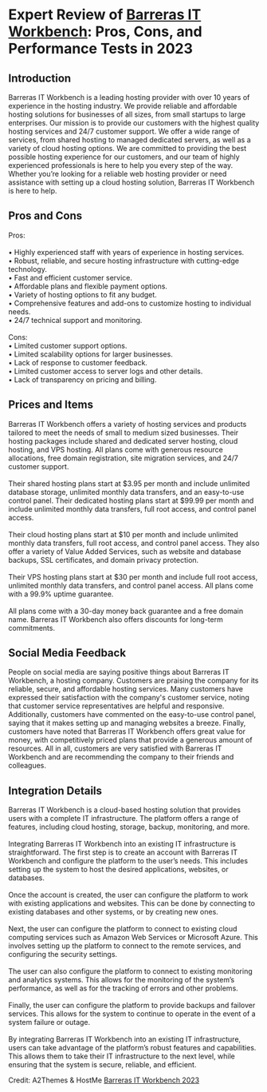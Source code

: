 <h1>Expert Review of <a href="https://a2themes.com/barreras-it-workbench-reviews">Barreras IT Workbench</a>: Pros, Cons, and Performance Tests in 2023</h1>
<h2>Introduction</h2>
Barreras IT Workbench is a leading hosting provider with over 10 years of experience in the hosting industry. We provide reliable and affordable hosting solutions for businesses of all sizes, from small startups to large enterprises. Our mission is to provide our customers with the highest quality hosting services and 24/7 customer support. We offer a wide range of services, from shared hosting to managed dedicated servers, as well as a variety of cloud hosting options. We are committed to providing the best possible hosting experience for our customers, and our team of highly experienced professionals is here to help you every step of the way. Whether you’re looking for a reliable web hosting provider or need assistance with setting up a cloud hosting solution, Barreras IT Workbench is here to help.
<h2>Pros and Cons</h2>
Pros:<br><br>• Highly experienced staff with years of experience in hosting services.<br>• Robust, reliable, and secure hosting infrastructure with cutting-edge technology.<br>• Fast and efficient customer service.<br>• Affordable plans and flexible payment options.<br>• Variety of hosting options to fit any budget.<br>• Comprehensive features and add-ons to customize hosting to individual needs.<br>• 24/7 technical support and monitoring.<br><br>Cons:<br>• Limited customer support options.<br>• Limited scalability options for larger businesses.<br>• Lack of response to customer feedback.<br>• Limited customer access to server logs and other details.<br>• Lack of transparency on pricing and billing.
<h2>Prices and Items</h2>
Barreras IT Workbench offers a variety of hosting services and products tailored to meet the needs of small to medium sized businesses. Their hosting packages include shared and dedicated server hosting, cloud hosting, and VPS hosting. All plans come with generous resource allocations, free domain registration, site migration services, and 24/7 customer support. <br><br>Their shared hosting plans start at $3.95 per month and include unlimited database storage, unlimited monthly data transfers, and an easy-to-use control panel. Their dedicated hosting plans start at $99.99 per month and include unlimited monthly data transfers, full root access, and control panel access. <br><br>Their cloud hosting plans start at $10 per month and include unlimited monthly data transfers, full root access, and control panel access. They also offer a variety of Value Added Services, such as website and database backups, SSL certificates, and domain privacy protection. <br><br>Their VPS hosting plans start at $30 per month and include full root access, unlimited monthly data transfers, and control panel access. All plans come with a 99.9% uptime guarantee. <br><br>All plans come with a 30-day money back guarantee and a free domain name. Barreras IT Workbench also offers discounts for long-term commitments.
<h2>Social Media Feedback</h2>
People on social media are saying positive things about Barreras IT Workbench, a hosting company. Customers are praising the company for its reliable, secure, and affordable hosting services. Many customers have expressed their satisfaction with the company's customer service, noting that customer service representatives are helpful and responsive. Additionally, customers have commented on the easy-to-use control panel, saying that it makes setting up and managing websites a breeze. Finally, customers have noted that Barreras IT Workbench offers great value for money, with competitively priced plans that provide a generous amount of resources. All in all, customers are very satisfied with Barreras IT Workbench and are recommending the company to their friends and colleagues.
<h2>Integration Details</h2>
Barreras IT Workbench is a cloud-based hosting solution that provides users with a complete IT infrastructure. The platform offers a range of features, including cloud hosting, storage, backup, monitoring, and more. <br><br>Integrating Barreras IT Workbench into an existing IT infrastructure is straightforward. The first step is to create an account with Barreras IT Workbench and configure the platform to the user’s needs. This includes setting up the system to host the desired applications, websites, or databases. <br><br>Once the account is created, the user can configure the platform to work with existing applications and websites. This can be done by connecting to existing databases and other systems, or by creating new ones.<br><br>Next, the user can configure the platform to connect to existing cloud computing services such as Amazon Web Services or Microsoft Azure. This involves setting up the platform to connect to the remote services, and configuring the security settings.<br><br>The user can also configure the platform to connect to existing monitoring and analytics systems. This allows for the monitoring of the system’s performance, as well as for the tracking of errors and other problems.<br><br>Finally, the user can configure the platform to provide backups and failover services. This allows for the system to continue to operate in the event of a system failure or outage.<br><br>By integrating Barreras IT Workbench into an existing IT infrastructure, users can take advantage of the platform’s robust features and capabilities. This allows them to take their IT infrastructure to the next level, while ensuring that the system is secure, reliable, and efficient.
<p>Credit: A2Themes & HostMe <a href="https://a2themes.com/barreras-it-workbench-reviews">Barreras IT Workbench 2023</a></p>